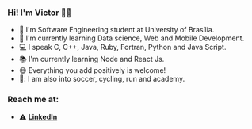 ### Hi! I'm Victor 👋🏿

- 🔭 I'm Software Engineering student at University of Brasília. 
- 🌱 I'm currently learning Data science, Web and Mobile Development.
- :computer: I speak C, C++, Java, Ruby, Fortran, Python and Java Script. 
- :books: I'm currently learning Node and React Js.
- 😄 Everything you add positively is welcome!
- :running:: I am also into soccer, cycling, run and academy. 


### Reach me at:
- :warning: [**LinkedIn**](https://www.linkedin.com/in/victorsamuelengenharia/)


